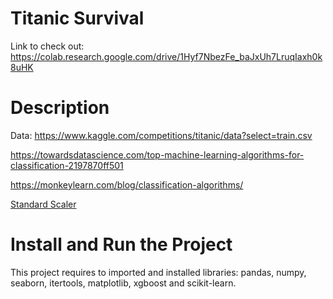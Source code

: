 # Titanic Survival
Link to check out: https://colab.research.google.com/drive/1Hyf7NbezFe_baJxUh7LruqIaxh0k8uHK

# Description


Data:
https://www.kaggle.com/competitions/titanic/data?select=train.csv

https://towardsdatascience.com/top-machine-learning-algorithms-for-classification-2197870ff501

https://monkeylearn.com/blog/classification-algorithms/

[Standard Scaler](https://www.youtube.com/watch?v=PiDfEo7qpcw&ab_channel=technologyCult)

# Install and Run the Project
This project requires to imported and installed libraries: pandas, numpy, seaborn, itertools, matplotlib, xgboost and scikit-learn.
